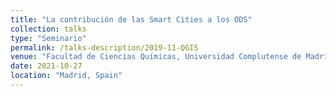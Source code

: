 ```yaml
---
title: "La contribución de las Smart Cities a los ODS"
collection: talks
type: "Seminario"
permalink: /talks-description/2019-11-QGIS
venue: "Facultad de Ciencias Químicas, Universidad Complutense de Madrid"
date: 2021-10-27
location: "Madrid, Spain"
---
```

